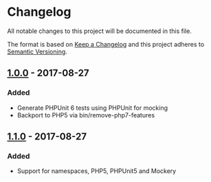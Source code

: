 # Changelog
All notable changes to this project will be documented in this file.

The format is based on [Keep a Changelog](http://keepachangelog.com/en/1.0.0/)
and this project adheres to [Semantic Versioning](http://semver.org/spec/v2.0.0.html).

## [1.0.0] - 2017-08-27
### Added
 - Generate PHPUnit 6 tests using PHPUnit for mocking
 - Backport to PHP5 via bin/remove-php7-features

## [1.1.0] - 2017-08-27
### Added
 - Support for namespaces, PHP5, PHPUnit5 and Mockery

[Unreleased]: https://github.com/mihaeu/php-test-generator/compare/1.1.0...HEAD
[1.1.0]: https://github.com/mihaeu/php-test-generator/compare/1.0.0...1.1.0
[1.0.0]: https://github.com/mihaeu/php-test-generator/compare/0e8be99...1.0.0

